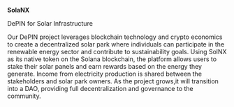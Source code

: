 **SolaNX**

DePIN for Solar Infrastructure

Our DePIN project leverages blockchain technology and crypto economics to create a decentralized solar park where individuals can participate in the renewable energy sector and contribute to sustainability goals. Using SolNX as its native token on the Solana blockchain, the platform allows users to stake their solar panels and earn rewards based on the energy they generate. Income from electricity production is shared between the stakeholders and solar park owners. As the project grows,it will transition into a DAO, providing full decentralization and governance to the community.
